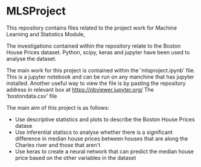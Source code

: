 # MLSProject

This repository contains files related to the project work for Machine Learning and Statistics Module,


The investigations contained within the repository relate to the Boston House Prices dataset.  Python, scipy, keras and jupyter have been used to analyse the dataset.

The main work for this project is contained within the 'mlsproject.ipynb' file.  This is a jupyter notebook and can be run on any manchine that has jupyter installed. Another useful way to view the file is by pasting the repository address in relevant box at https://nbviewer.jupyter.org/ The 'bostondata.csv' file

The main aim of this project is as follows:

 - Use descriptive statistics and plots to describe the Boston House Prices datase
 - Use inferential statiscs to analyse whether there is a significant difference in median house prices between houses that are along the Charles river and those that aren't
 - Use keras to create a neural network that can predict the median house price based on the other variables in the dataset

